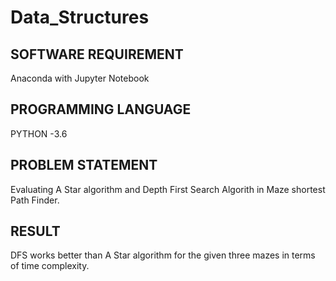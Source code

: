 # Data_Structures
## SOFTWARE REQUIREMENT

Anaconda with Jupyter Notebook

## PROGRAMMING LANGUAGE 

PYTHON -3.6

## PROBLEM STATEMENT

Evaluating A Star algorithm and Depth First Search Algorith in Maze shortest Path Finder.

## RESULT

DFS works better than A Star algorithm for the given three mazes in terms of time complexity.
